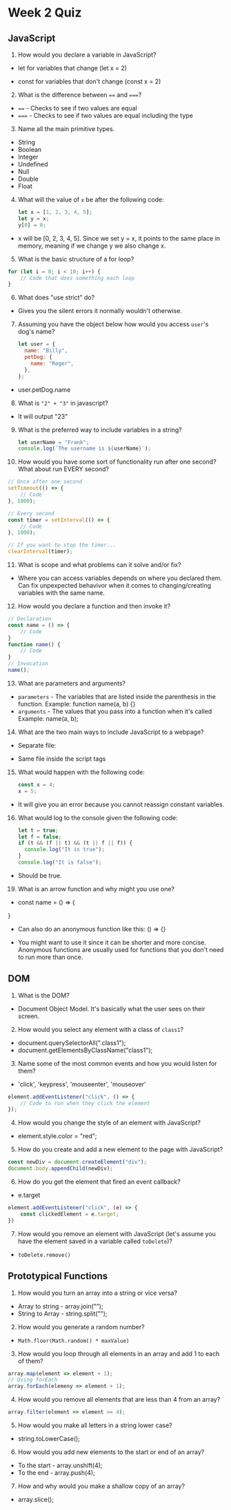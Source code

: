 # Week 2 Quiz

## JavaScript

1. How would you declare a variable in JavaScript?

- let for variables that change (let x = 2)

- const for variables that don't change (const x = 2)

2. What is the difference between `==` and `===`?

- `==` - Checks to see if two values are equal
- `===` - Checks to see if two values are equal including the type

3. Name all the main primitive types.

- String
- Boolean
- Integer
- Undefined
- Null
- Double
- Float

4. What will the value of `x` be after the following code:
   ```javascript
   let x = [1, 2, 3, 4, 5];
   let y = x;
   y[0] = 0;
   ```

- x will be [0, 2, 3, 4, 5]. Since we set y = x, it points to the same place in memory, meaning if we change y we also change x.

5. What is the basic structure of a for loop?

```javascript
for (let i = 0; i < 10; i++) {
    // Code that does something each loop
}
```

6. What does "use strict" do?

- Gives you the silent errors it normally wouldn't otherwise.

7. Assuming you have the object below how would you access `user`'s dog's name?
   ```javascript
   let user = {
     name: "Billy",
     petDog: {
       name: "Roger",
     },
   };
   ```

- user.petDog.name

8. What is `"2" + "3"` in javascript?

- It will output "23"

9. What is the preferred way to include variables in a string?
    ```javascript
    let userName = "Frank";
    console.log(`The username is ${userName}`);
    ```

10. How would you have some sort of functionality run after one second? What about run EVERY second?

```javascript
// Once after one second
setTimeout(() => {
    // Code
}, 1000);

// Every second
const timer = setInterval(() => {
    // Code
}, 1000);

// If you want to stop the timer...
clearInterval(timer);
```

11. What is scope and what problems can it solve and/or fix?

- Where you can access variables depends on where you declared them. Can fix unpexpected behavivor when it comes to changing/creating variables with the same name.

12. How would you declare a function and then invoke it?

```javascript
// Declaration
const name = () => {
    // Code
}
function name() {
    // Code
}
// Invocation
name();
```

13. What are parameters and arguments?

- `parameters` - The variables that are listed inside the parenthesis in the function.
Example: function name(a, b) {}
- `arguments` - The values that you pass into a function when it's called
Example: name(a, b);

14. What are the two main ways to include JavaScript to a webpage?

- Separate file:
<script src="./script.js"></script>
- Same file inside the script tags
<script>
    //code
</script>

15. What would happen with the following code:
    ```javascript
    const x = 4;
    x = 5;
    ```

- It will give you an error because you cannot reassign constant variables.

16. What would log to the console given the following code:
    ```javascript
    let t = true;
    let f = false;
    if (t && (f || t) && (t || f || f)) {
      console.log("It is true");
    }
    console.log("It is false");
    ```

- Should be true.

19. What is an arrow function and why might you use one?

- const name = () => {

}

- Can also do an anonymous function like this:
() => {}

- You might want to use it since it can be shorter and more concise. Anonymous functions are usually used for functions that you don't need to run more than once.

## DOM

1. What is the DOM?

- Document Object Model. It's basically what the user sees on their screen.

2. How would you select any element with a class of `class1`?

- document.querySelectorAll(".class1");
- document.getElementsByClassName("class1");

3. Name some of the most common events and how you would listen for them?

- 'click', 'keypress', 'mouseenter', 'mouseover'

```javascript
element.addEventListener("click", () => {
    // Code to run when they click the element
});
```

4. How would you change the style of an element with JavaScript?

- element.style.color = "red";

5. How do you create and add a new element to the page with JavaScript?

```javascript
const newDiv = document.createElement("div");
document.body.appendChild(newDiv);
```

6. How do you get the element that fired an event callback?

- e.target

```javascript
element.addEventListener("click", (e) => {
    const clickedElement = e.target;
})
```

7. How would you remove an element with JavaScript (let's assume you have the element saved in a variable called `toDelete`)?

- `toDelete.remove()`

## Prototypical Functions

1. How would you turn an array into a string or vice versa?

- Array to string - array.join("");
- String to Array - string.split("");

2. How would you generate a random number?

- `Math.floor(Math.random() * maxValue)`

3. How would you loop through all elements in an array and add 1 to each of them?

```javascript
array.map(element => element + 1);
// Using forEach
array.forEach(elemeny => element + 1);
```

4. How would you remove all elements that are less than 4 from an array?

```javascript
array.filter(element => element >= 4);
```

5. How would you make all letters in a string lower case?

- string.toLowerCase();

6. How would you add new elements to the start or end of an array?

- To the start - array.unshift(4);
- To the end - array.push(4);

7. How and why would you make a shallow copy of an array?

- array.slice();
